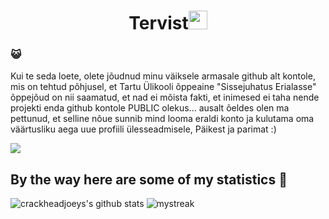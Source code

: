 <h1 align="center">Tervist<img src="https://github.com/souvikguria98/souvikguria98/blob/master/Hi.gif" width="30"> </h1>

### :smiley_cat:
Kui te seda loete, olete jõudnud minu väiksele armasale github alt kontole, mis on tehtud põhjusel, et Tartu Ülikooli õppeaine "Sissejuhatus Erialasse" õppejõud on nii saamatud, et nad ei mõista fakti, et inimesed ei taha nende projekti enda github kontole PUBLIC olekus...
ausalt õeldes olen ma pettunud, et selline nõue sunnib mind looma eraldi konto ja kulutama oma väärtusliku aega uue profiili ülesseadmisele, Päikest ja parimat :)


<a href="https://www.youtube.com/watch?v=dQw4w9WgXcQ"><img src="https://user-images.githubusercontent.com/73097560/115834477-dbab4500-a447-11eb-908a-139a6edaec5c.gif"></a>

## By the way here are some of my statistics 🚀
![crackheadjoeys's github stats](https://github-readme-stats.vercel.app/api?username=crackheadjoey&show_icons=true&theme=tokyonight)
<img src="https://github-readme-streak-stats.herokuapp.com/?user=crackheadjoey&theme=tokyonight" alt="mystreak"/>
